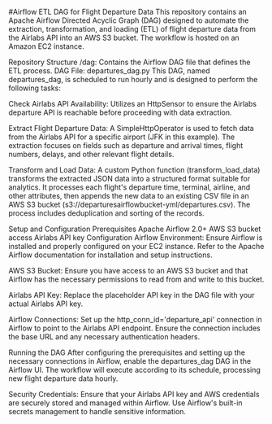 #Airflow ETL DAG for Flight Departure Data
This repository contains an Apache Airflow Directed Acyclic Graph (DAG) designed to automate the extraction, transformation, and loading (ETL) of flight departure data from the Airlabs API into an AWS S3 bucket. The workflow is hosted on an Amazon EC2 instance.

Repository Structure
/dag: Contains the Airflow DAG file that defines the ETL process.
DAG File: departures_dag.py
This DAG, named departures_dag, is scheduled to run hourly and is designed to perform the following tasks:

Check Airlabs API Availability: Utilizes an HttpSensor to ensure the Airlabs departure API is reachable before proceeding with data extraction.

Extract Flight Departure Data: A SimpleHttpOperator is used to fetch data from the Airlabs API for a specific airport (JFK in this example). The extraction focuses on fields such as departure and arrival times, flight numbers, delays, and other relevant flight details.

Transform and Load Data: A custom Python function (transform_load_data) transforms the extracted JSON data into a structured format suitable for analytics. It processes each flight's departure time, terminal, airline, and other attributes, then appends the new data to an existing CSV file in an AWS S3 bucket (s3://departuresairflowbucket-yml/departures.csv). The process includes deduplication and sorting of the records.

Setup and Configuration
Prerequisites
Apache Airflow 2.0+
AWS S3 bucket access
Airlabs API key
Configuration
Airflow Environment: Ensure Airflow is installed and properly configured on your EC2 instance. Refer to the Apache Airflow documentation for installation and setup instructions.

AWS S3 Bucket: Ensure you have access to an AWS S3 bucket and that Airflow has the necessary permissions to read from and write to this bucket.

Airlabs API Key: Replace the placeholder API key in the DAG file with your actual Airlabs API key.

Airflow Connections: Set up the http_conn_id='departure_api' connection in Airflow to point to the Airlabs API endpoint. Ensure the connection includes the base URL and any necessary authentication headers.

Running the DAG
After configuring the prerequisites and setting up the necessary connections in Airflow, enable the departures_dag DAG in the Airflow UI. The workflow will execute according to its schedule, processing new flight departure data hourly.

Security
Credentials: Ensure that your Airlabs API key and AWS credentials are securely stored and managed within Airflow. Use Airflow's built-in secrets management to handle sensitive information.
